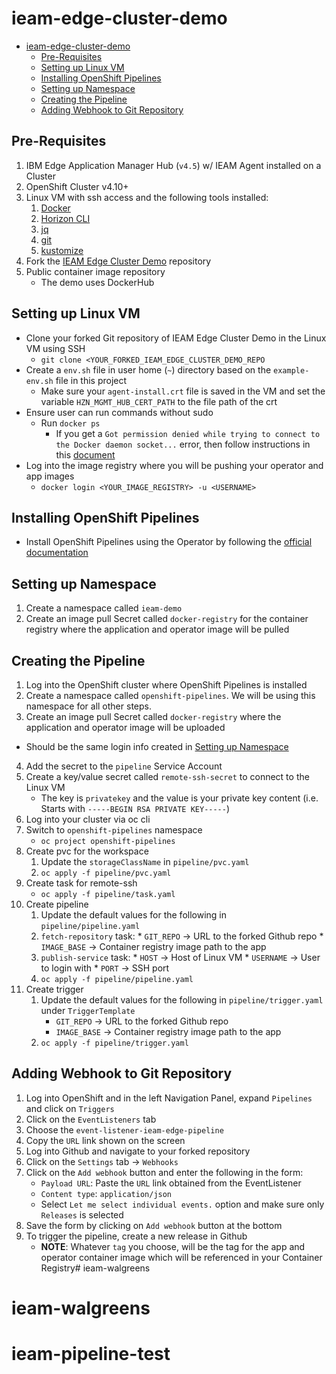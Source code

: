 # ieam-edge-cluster-demo
- [ieam-edge-cluster-demo](#ieam-edge-cluster-demo)
  - [Pre-Requisites](#pre-requisites)
  - [Setting up Linux VM](#setting-up-linux-vm)
  - [Installing OpenShift Pipelines](#installing-openshift-pipelines)
  - [Setting up Namespace](#setting-up-namespace)
  - [Creating the Pipeline](#creating-the-pipeline)
  - [Adding Webhook to Git Repository](#adding-webhook-to-git-repository)

## Pre-Requisites
1. IBM Edge Application Manager Hub (`v4.5`) w/ IEAM Agent installed on a Cluster
2. OpenShift Cluster v4.10+
3. Linux VM with ssh access and the following tools installed:
   1. [Docker](https://docs.docker.com/engine/install/)
   2. [Horizon CLI](https://www.ibm.com/docs/en/eam/4.5?topic=cli-installing-hzn)
   3. [jq](https://jqlang.github.io/jq/download/)
   4. [git](https://git-scm.com/download/)
   5. [kustomize](https://kubectl.docs.kubernetes.io/installation/kustomize/)
4. Fork the [IEAM Edge Cluster Demo](https://github.com/Client-Engineering-Industry-Squad-1/ieam-edge-cluster-demo) repository
5. Public container image repository
   * The demo uses DockerHub

## Setting up Linux VM
* Clone your forked Git repository of IEAM Edge Cluster Demo in the Linux VM using SSH
  * `git clone <YOUR_FORKED_IEAM_EDGE_CLUSTER_DEMO_REPO`
* Create a `env.sh` file in user home (`~`) directory based on the `example-env.sh` file in this project
  * Make sure your `agent-install.crt` file is saved in the VM and set the variable `HZN_MGMT_HUB_CERT_PATH` to the file path of the crt
* Ensure user can run commands without sudo
  * Run `docker ps`
    * If you get a `Got permission denied while trying to connect to the Docker daemon socket...` error, then follow instructions in this [document](https://docs.docker.com/engine/install/linux-postinstall/)
* Log into the image registry where you will be pushing your operator and app images
  * `docker login <YOUR_IMAGE_REGISTRY> -u <USERNAME>`

## Installing OpenShift Pipelines
* Install OpenShift Pipelines using the Operator by following the [official documentation](https://docs.openshift.com/container-platform/4.11/cicd/pipelines/installing-pipelines.html#op-installing-pipelines-operator-in-web-console_installing-pipelines)

## Setting up Namespace
1. Create a namespace called `ieam-demo`
2. Create an image pull Secret called `docker-registry` for the container registry where the application and operator image will be pulled

## Creating the Pipeline
1. Log into the OpenShift cluster where OpenShift Pipelines is installed
2. Create a namespace called `openshift-pipelines`. We will be using this namespace for all other steps.
3. Create an image pull Secret called `docker-registry` where the application and operator image will be uploaded
  * Should be the same login info created in [Setting up Namespace](#setting-up-namespace)
4. Add the secret to the `pipeline` Service Account
5. Create a key/value secret called `remote-ssh-secret` to connect to the Linux VM
   * The key is `privatekey` and the value is your private key content (i.e. Starts with `-----BEGIN RSA PRIVATE KEY-----`)
6. Log into your cluster via oc cli
7. Switch to `openshift-pipelines` namespace
    * `oc project openshift-pipelines`
8. Create pvc for the workspace
   1. Update the `storageClassName` in `pipeline/pvc.yaml`
   2. `oc apply -f pipeline/pvc.yaml`
9. Create task for remote-ssh
    * `oc apply -f pipeline/task.yaml`
10. Create pipeline
    1. Update the default values for the following in `pipeline/pipeline.yaml`
      1. `fetch-repository` task:
        * `GIT_REPO` -> URL to the forked Github repo
        * `IMAGE_BASE` -> Container registry image path to the app
      2. `publish-service` task:
        * `HOST` -> Host of Linux VM
        * `USERNAME` -> User to login with
        * `PORT` -> SSH port
    2. `oc apply -f pipeline/pipeline.yaml`
11. Create trigger
    1. Update the default values for the following in `pipeline/trigger.yaml` under `TriggerTemplate`
        * `GIT_REPO` -> URL to the forked Github repo
        * `IMAGE_BASE` -> Container registry image path to the app
    2. `oc apply -f pipeline/trigger.yaml`

## Adding Webhook to Git Repository
1. Log into OpenShift and in the left Navigation Panel, expand `Pipelines` and click on `Triggers`
2. Click on the `EventListeners` tab
3. Choose the `event-listener-ieam-edge-pipeline`
4. Copy the `URL` link shown on the screen
5. Log into Github and navigate to your forked repository
6. Click on the `Settings` tab -> `Webhooks`
7. Click on the `Add webhook` button and enter the following in the form:
   * `Payload URL`: Paste the `URL` link obtained from the EventListener
   * `Content type`: `application/json`
   * Select `Let me select individual events.` option and make sure only `Releases` is selected
8. Save the form by clicking on `Add webhook` button at the bottom
9. To trigger the pipeline, create a new release in Github
   * **NOTE**: Whatever `tag` you choose, will be the tag for the app and operator container image which will be referenced in your Container Registry# ieam-walgreens
# ieam-walgreens
# ieam-pipeline-test
